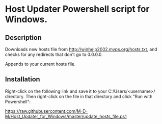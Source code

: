 # Host Updater Powershell script for Windows.  

## Description

Downloads new hosts file from http://winhelp2002.mvps.org/hosts.txt, and checks for any redirects that don't go to 0.0.0.0.  

Appends to your current hosts file.

## Installation

Right-click on the following link and save it to your C:/Users/\<username\>/ directory.  Then right-click on the file in that directory and click "Run with Powershell":

https://raw.githubusercontent.com/M-D-M/Host_Updater_for_Windows/master/update_hosts_file.ps1
